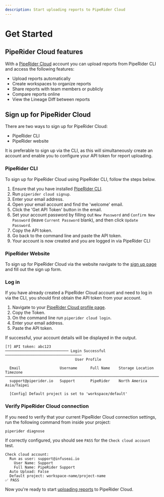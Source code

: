 ```yaml
---
description: Start uploading reports to PipeRider Cloud
---
```


# Get Started

## PipeRider Cloud features

With a [PipeRider Cloud](https://cloud.piperider.io) account you can upload reports from PipeRider CLI and access the following features:

* Upload reports automatically
* Create workspaces to organize reports&#x20;
* Share reports with team members or publicly
* Compare reports online
* View the Lineage Diff between reports&#x20;

## Sign up for PipeRider Cloud

There are two ways to sign up for PipeRider Cloud:

* PipeRider CLI
* PipeRider website

It is preferable to sign up via the CLI, as this will simultaneously create an account and enable you to configure your API token for report uploading.

### PipeRider CLI

To sign up for PipeRider Cloud using PipeRider CLI, follow the steps below.

1. Ensure that you have installed [PipeRider CLI](../get-started/quick-start.md).
2. Run `piperider cloud signup`.
3. Enter your email address.
4. Open your email account and find the 'welcome' email.
5. Click the 'Get API Token' button in the email.
6. Set your account password by filling out `New Password` and `Confirm New Password` (leave `Current Password` blank), and then click `Update Password`.
7. Copy the API token.
8. Go back to the command line and paste the API token.
9. Your account is now created and you are logged in via PipeRider CLI

### PipeRider Website

To sign up for PipeRider Cloud via the website navigate to the [sign up page](https://cloud.piperider.io/signup) and fill out the sign up form.

### Log in

If you have already created a PipeRider Cloud account and need to log in via the CLI, you should first obtain the API token from your account.

1. Navigate to your [PipeRider Cloud profile page](https://cloud.piperider.io/settings/profile).
2. Copy the Token.
3. On the command line run `piperider cloud login`.
4. Enter your email address.
5. Paste the API token.

If successful, your account details will be displayed in the output.

```
[?] API token: abc123
───────────────────────────── Login Successful ───────────────────────────────────
                                User Profile

  Email                  Username      Full Name    Storage Location   Timezone
──────────────────────────────────────────────────────────────────────────────────
  support@piperider.io   Support       PipeRider    North America      Asia/Taipei
  
  [Config] Default project is set to 'workspace/default'
```

### Verify PipeRider Cloud connection

If you need to verify that your current PipeRider Cloud connection settings, run the following command from inside your project:

```
piperider diagnose
```

If correctly configured, you should see `PASS` for the `Check cloud account` test.

```
Check cloud account:
  Run as user: support@infuseai.io
    User Name: Support
    Full Name: PipeRider Support
  Auto Upload: False
  Default project: workspace-name/project-name
✅ PASS
```

Now you're ready to start [uploading reports](upload-data-reports.md) to PipeRider Cloud.
